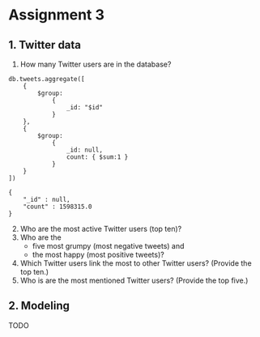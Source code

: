 # Assignment 3

## 1. Twitter data
1. How many Twitter users are in the database?

  ```
  db.tweets.aggregate([
      {
          $group:
              {
                  _id: "$id"
              }
      },
      {
          $group:
              {
                  _id: null,
                  count: { $sum:1 }
              }
      }
  ])
  ```
  
  ```
  {
      "_id" : null,
      "count" : 1598315.0
  }
  ```

2. Who are the most active Twitter users (top ten)?
3. Who are the 
	  * five most grumpy (most negative tweets) and 
	  * the most happy (most positive tweets)? 
4. Which Twitter users link the most to other Twitter users? (Provide the top ten.)
5. Who is are the most mentioned Twitter users? (Provide the top five.)

## 2. Modeling
TODO
